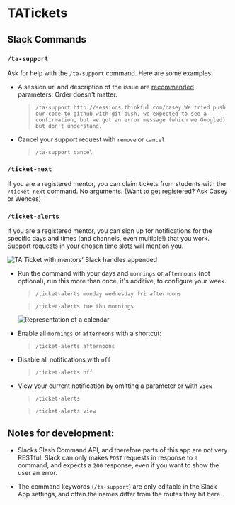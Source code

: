 # TATickets

## Slack Commands

### `/ta-support`

Ask for help with the `/ta-support` command. Here are some examples:

* A session url and description of the issue are [recommended](https://gist.github.com/bookcasey/82959515f52b787286678c54f234474f) parameters. Order doesn't matter.

    > `/ta-support http://sessions.thinkful.com/casey We tried push our code to github with git push, we expected to see a confirmation, but we got an error message (which we Googled) but don't understand.`

* Cancel your support request with `remove` or `cancel`


    > `/ta-support cancel`

### `/ticket-next`

If you are a registered mentor, you can claim tickets from students with the `/ticket-next` command. No arguments. (Want to get registered? Ask Casey or Wences)

### `/ticket-alerts`

If you are a registered mentor, you can sign up for notifications for the specific days and times (and channels, even multiple!) that you work. Support requests in your chosen time slots will mention you.

![TA Ticket with mentors' Slack handles appended](http://i63.tinypic.com/2u40xo5.png)

* Run the command with your days and `mornings` or `afternoons` (not optional), run this more than once, it's additive, to configure your week.


    > `/ticket-alerts monday wednesday fri afternoons`

    > `/ticket-alerts tue thu mornings`
    
    ![Representation of a calendar](http://i65.tinypic.com/xmitu0.png)


* Enable all `mornings` or `afternoons` with a shortcut:


    > `/ticket-alerts afternoons`

* Disable all notifications with `off`


    > `/ticket-alerts off`

* View your current notification by omitting a parameter or with `view`


    > `/ticket-alerts`
    
    > `/ticket-alerts view`


## Notes for development:

- Slacks Slash Command API, and therefore parts of this app are not very RESTful. Slack can only makes `POST` requests in response to a command, and expects a `200` response, even if you want to show the user an error.

- The command keywords (`/ta-support`) are only editable in the Slack App settings, and often the names differ from the routes they hit here.
